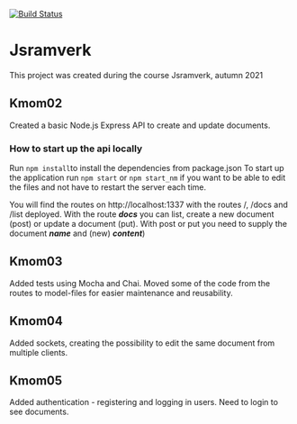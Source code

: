 [![Build Status](https://app.travis-ci.com/emeu17/jsramverk_backend.svg?branch=main)](https://app.travis-ci.com/emeu17/jsramverk_backend)

# Jsramverk

This project was created during the course Jsramverk, autumn 2021

## Kmom02

Created a basic Node.js Express API to create and update documents.

### How to start up the api locally
Run ```npm install```to install the dependencies from package.json
To start up the application run ```npm start```
or ```npm start_nm``` if you want to be able to edit the files
and not have to restart the server each time.

You will find the routes on http://localhost:1337
with the routes /, /docs and /list deployed. With the route ***docs*** you can list, create a new document (post) or update a document (put). With post or put you need to supply the document  ***name*** and (new) ***content***)

## Kmom03

Added tests using Mocha and Chai. Moved some of the code from the routes to model-files for easier maintenance and reusability.

## Kmom04

Added sockets, creating the possibility to edit the same document from multiple clients.

## Kmom05

Added authentication - registering and logging in users. Need to login to see documents.
